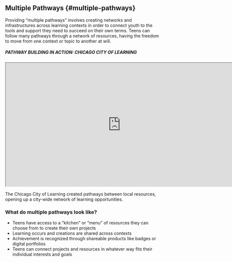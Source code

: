 ## Multiple Pathways {#multiple-pathways}

Providing “multiple pathways” involves creating networks and infrastructures across learning contexts in order to connect youth to the tools and support they need to succeed on their own terms. Teens can follow many pathways through a network of resources, having the freedom to move from one context or topic to another at will.

<div class="table-format case-study"><span class="title"><h5>PATHWAY BUILDING IN ACTION: CHICAGO CITY OF LEARNING</h5></span><iframe width="740" height="400" border="none" src="https://www.youtube.com/embed/pleB8URTPKQ">
</iframe>
<p>The Chicago City of Learning created pathways between local resources, opening up a city-wide network of learning opportunities.</p>
</div>

### What do multiple pathways look like?

*   Teens have access to a “kitchen” or “menu” of resources they can choose from to create their own projects
*   Learning occurs and creations are shared across contexts
*   Achievement is recognized through shareable products like badges or digital portfolios
*   Teens can connect projects and resources in whatever way fits their individual interests and goals